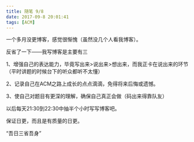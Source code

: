 ```yaml
---
title: 随笔 9/8
date: 2017-09-8 20:01:41
tags: [ACM]
---
```


一个多月没更博客，感觉很惭愧（虽然没几个人看我博客）。

反省了一下——我写博客是主要有三

1、增强自己的表达能力，毕竟写出来>说出来>想出来，而我正卡在说出来的环节（平时讲题的时候台下的听众都听不太懂）

2、记录自己在ACM之路上成长的点点滴滴，免得将来后悔或遗憾。

3、使自己对题目有更深的理解，确保自己真正会做（码出来得靠队友）

以后每天21:30到22:30中抽半个小时写写博客吧。

保证日更，而且是有质量的日更。

“吾日三省吾身”


